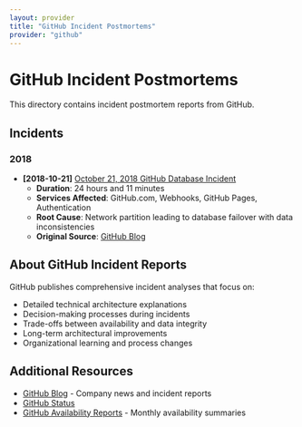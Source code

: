 ```yaml
---
layout: provider
title: "GitHub Incident Postmortems"
provider: "github"
---
```


# GitHub Incident Postmortems

This directory contains incident postmortem reports from GitHub.

## Incidents

### 2018

- **[2018-10-21]** [October 21, 2018 GitHub Database Incident](2018-10-21-database-network-partition.md)
  - **Duration**: 24 hours and 11 minutes
  - **Services Affected**: GitHub.com, Webhooks, GitHub Pages, Authentication
  - **Root Cause**: Network partition leading to database failover with data inconsistencies
  - **Original Source**: [GitHub Blog](https://github.blog/2018-10-30-oct21-post-incident-analysis/)

## About GitHub Incident Reports

GitHub publishes comprehensive incident analyses that focus on:

- Detailed technical architecture explanations
- Decision-making processes during incidents
- Trade-offs between availability and data integrity
- Long-term architectural improvements
- Organizational learning and process changes

## Additional Resources

- [GitHub Blog](https://github.blog/) - Company news and incident reports
- [GitHub Status](https://www.githubstatus.com/)
- [GitHub Availability Reports](https://github.blog/news-insights/company-news/) - Monthly availability summaries
